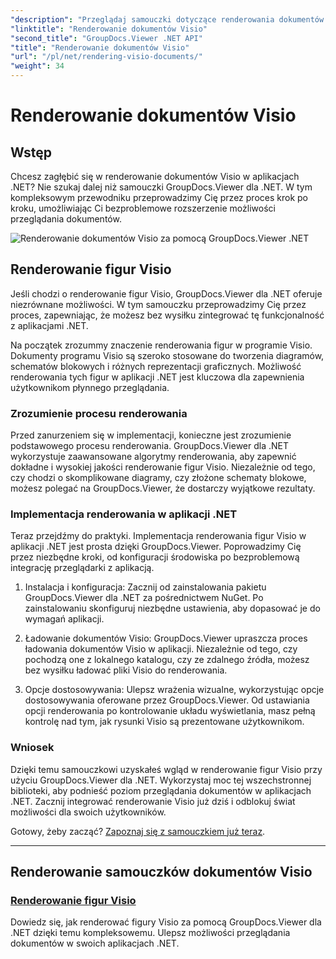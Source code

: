 ```yaml
---
"description": "Przeglądaj samouczki dotyczące renderowania dokumentów Visio za pomocą GroupDocs.Viewer dla .NET. Naucz się bez wysiłku ulepszać możliwości przeglądania dokumentów w aplikacjach .NET."
"linktitle": "Renderowanie dokumentów Visio"
"second_title": "GroupDocs.Viewer .NET API"
"title": "Renderowanie dokumentów Visio"
"url": "/pl/net/rendering-visio-documents/"
"weight": 34
---
```


# Renderowanie dokumentów Visio

## Wstęp

Chcesz zagłębić się w renderowanie dokumentów Visio w aplikacjach .NET? Nie szukaj dalej niż samouczki GroupDocs.Viewer dla .NET. W tym kompleksowym przewodniku przeprowadzimy Cię przez proces krok po kroku, umożliwiając Ci bezproblemowe rozszerzenie możliwości przeglądania dokumentów.

![Renderowanie dokumentów Visio za pomocą GroupDocs.Viewer .NET](/viewer/rendering-visio-documents/image.png)

## Renderowanie figur Visio

Jeśli chodzi o renderowanie figur Visio, GroupDocs.Viewer dla .NET oferuje niezrównane możliwości. W tym samouczku przeprowadzimy Cię przez proces, zapewniając, że możesz bez wysiłku zintegrować tę funkcjonalność z aplikacjami .NET.

Na początek zrozummy znaczenie renderowania figur w programie Visio. Dokumenty programu Visio są szeroko stosowane do tworzenia diagramów, schematów blokowych i różnych reprezentacji graficznych. Możliwość renderowania tych figur w aplikacji .NET jest kluczowa dla zapewnienia użytkownikom płynnego przeglądania.

### Zrozumienie procesu renderowania

Przed zanurzeniem się w implementacji, konieczne jest zrozumienie podstawowego procesu renderowania. GroupDocs.Viewer dla .NET wykorzystuje zaawansowane algorytmy renderowania, aby zapewnić dokładne i wysokiej jakości renderowanie figur Visio. Niezależnie od tego, czy chodzi o skomplikowane diagramy, czy złożone schematy blokowe, możesz polegać na GroupDocs.Viewer, że dostarczy wyjątkowe rezultaty.

### Implementacja renderowania w aplikacji .NET

Teraz przejdźmy do praktyki. Implementacja renderowania figur Visio w aplikacji .NET jest prosta dzięki GroupDocs.Viewer. Poprowadzimy Cię przez niezbędne kroki, od konfiguracji środowiska po bezproblemową integrację przeglądarki z aplikacją.

1. Instalacja i konfiguracja: Zacznij od zainstalowania pakietu GroupDocs.Viewer dla .NET za pośrednictwem NuGet. Po zainstalowaniu skonfiguruj niezbędne ustawienia, aby dopasować je do wymagań aplikacji.

2. Ładowanie dokumentów Visio: GroupDocs.Viewer upraszcza proces ładowania dokumentów Visio w aplikacji. Niezależnie od tego, czy pochodzą one z lokalnego katalogu, czy ze zdalnego źródła, możesz bez wysiłku ładować pliki Visio do renderowania.

3. Opcje dostosowywania: Ulepsz wrażenia wizualne, wykorzystując opcje dostosowywania oferowane przez GroupDocs.Viewer. Od ustawiania opcji renderowania po kontrolowanie układu wyświetlania, masz pełną kontrolę nad tym, jak rysunki Visio są prezentowane użytkownikom.

### Wniosek

Dzięki temu samouczkowi uzyskałeś wgląd w renderowanie figur Visio przy użyciu GroupDocs.Viewer dla .NET. Wykorzystaj moc tej wszechstronnej biblioteki, aby podnieść poziom przeglądania dokumentów w aplikacjach .NET. Zacznij integrować renderowanie Visio już dziś i odblokuj świat możliwości dla swoich użytkowników.

Gotowy, żeby zacząć? [Zapoznaj się z samouczkiem już teraz](./render-visio-figures/).

---

## Renderowanie samouczków dokumentów Visio
### [Renderowanie figur Visio](./render-visio-figures/)
Dowiedz się, jak renderować figury Visio za pomocą GroupDocs.Viewer dla .NET dzięki temu kompleksowemu. Ulepsz możliwości przeglądania dokumentów w swoich aplikacjach .NET.
